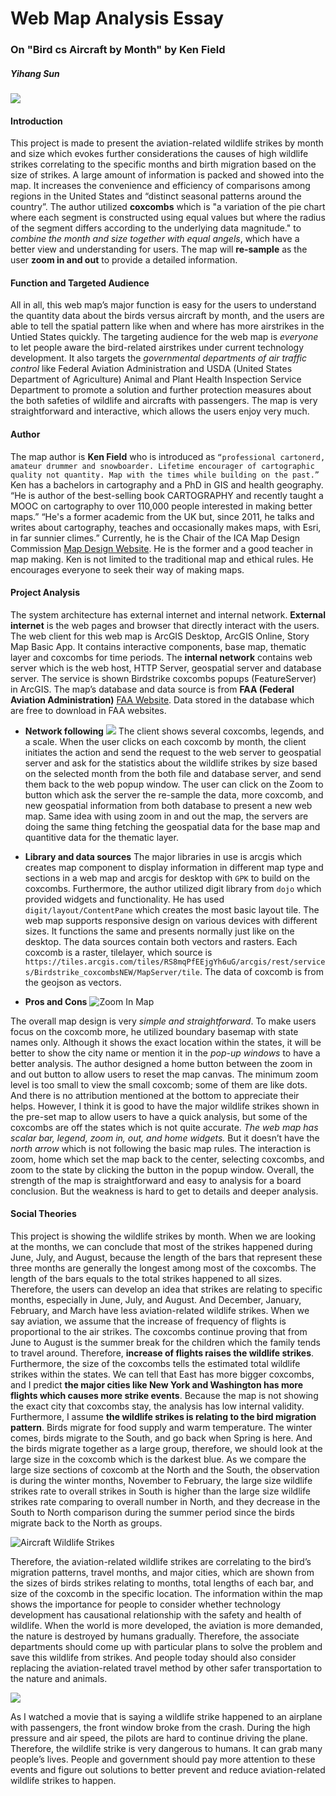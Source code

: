 # Web Map Analysis Essay
### On "Bird cs Aircraft by Month" by Ken Field
##### Yihang Sun

![](img/webmap_center.png)

#### Introduction
This project is made to present the aviation-related wildlife strikes by month and size which evokes further considerations the causes of high wildlife strikes correlating to the specific months and birth migration based on the size of strikes. A large amount of information is packed and showed into the map. It increases the convenience and efficiency of comparisons among regions in the United States and “distinct seasonal patterns around the country”. The author utilized **coxcombs** which is "a variation of the pie chart where each segment is constructed using equal values but where the radius of the segment differs according to the underlying data magnitude." to *combine the month and size together with equal angels*, which have a better view and understanding for users. The map will **re-sample** as the user **zoom in and out** to provide a detailed information.


#### Function and Targeted Audience
All in all, this web map’s major function is easy for the users to understand the quantity data about the birds versus aircraft by month, and the users are able to tell the spatial pattern like when and where has more airstrikes in the Untied States quickly. The targeting audience for the web map is *everyone* to let people aware the bird-related airstrikes under current technology development. It also targets the *governmental departments of air traffic control* like Federal Aviation Administration and USDA (United States Department of Agriculture) Animal and Plant Health Inspection Service Department to promote a solution and further protection measures about the both safeties of wildlife and aircrafts with passengers. The map is very straightforward and interactive, which allows the users enjoy very much.

#### Author

The map author is **Ken Field** who is introduced as `“professional cartonerd, amateur drummer and snowboarder. Lifetime encourager of cartographic quality not quantity. Map with the times while building on the past.”` Ken has a bachelors in cartography and a PhD in GIS and health geography. “He is author of the best-selling book CARTOGRAPHY and recently taught a MOOC on cartography to over 110,000 people interested in making better maps.” “He's a former academic from the UK but, since 2011, he talks and writes about cartography, teaches and occasionally makes maps, with Esri, in far sunnier climes.” Currently, he is the Chair of the ICA Map Design Commission [Map Design Website](mapdesign.icaci.org). He is the former and a good teacher in map making. Ken is not limited to the traditional map and ethical rules. He encourages everyone to seek their way of making maps.

#### Project Analysis
The system architecture has external internet and internal network. **External internet** is the web pages and browser that directly interact with the users. The web client for this web map is ArcGIS Desktop, ArcGIS Online, Story Map Basic App. It contains interactive components, base map, thematic layer and coxcombs for time periods. The **internal network** contains web server which is the web host, HTTP Server, geospatial server and database server. The service is shown Birdstrike coxcombs popups (FeatureServer) in ArcGIS. The map’s database and data source is from **FAA (Federal Aviation Administration)** [FAA Website](https://www.faa.gov/). Data stored in the database which are free to download in FAA websites.
* **Network following**
![](img/pop_up.png)
The client shows several coxcombs, legends, and a scale. When the user clicks on each coxcomb by month, the client initiates the action and send the request to the web server to geospatial server and ask for the statistics about the wildlife strikes by size based on the selected month from the both file and database server, and send them back to the web popup window. The user can click on the Zoom to button which ask the server the re-sample the data, more coxcomb, and new geospatial information from both database to present a new web map. Same idea with using zoom in and out the map, the servers are doing the same thing fetching the geospatial data for the base map and quantitive data for the thematic layer. 

* **Library and data sources**
The major libraries in use is arcgis which creates map component to display information in different map type and sections in a web map and arcgis for desktop with `GPK` to build on the coxcombs. Furthermore, the author utilized digit library from `dojo` which provided widgets and functionality. He has used `digit/layout/ContentPane` which creates the most basic layout tile. The web map supports responsive design on various devices with different sizes. It functions the same and presents normally just like on the desktop. The data sources contain both vectors and rasters. Each coxcomb is a raster, tilelayer, which source is `https://tiles.arcgis.com/tiles/RS8mqPfEEjgYh6uG/arcgis/rest/services/Birdstrike_coxcombsNEW/MapServer/tile`. The data of coxcomb is from the geojson as vectors.

* **Pros and Cons**
![Zoom In Map](img/zoom_in.png)

The overall map design is very *simple and straightforward*. To make users focus on the coxcomb more, he utilized boundary basemap with state names only. Although it shows the exact location within the states, it will be better to show the city name or mention it in the *pop-up windows* to have a better analysis. The author designed a home button between the zoom in and out button to allow users to reset the map canvas. The minimum zoom level is too small to view the small coxcomb; some of them are like dots. And there is no attribution mentioned at the bottom to appreciate their helps. However, I think it is good to have the major wildlife strikes shown in the pre-set map to allow users to have a quick analysis, but some of the coxcombs are off the states which is not quite accurate.  *The web map has scalar bar, legend, zoom in, out, and home widgets.* But it doesn’t have the *north arrow* which is not following the basic map rules. The interaction is zoom, home which set the map back to the center, selecting coxcombs, and zoom to the state by clicking the button in the popup window. Overall, the strength of the map is straightforward and easy to analysis for a board conclusion. But the weakness is hard to get to details and deeper analysis.

#### Social Theories
This project is showing the wildlife strikes by month. When we are looking at the months, we can conclude that most of the strikes happened during June, July, and August, because the length of the bars that represent these three months are generally the longest among most of the coxcombs. The length of the bars equals to the total strikes happened to all sizes. Therefore, the users can develop an idea that strikes are relating to specific months, especially in June, July, and August. And December, January, February, and March have less aviation-related wildlife strikes. When we say aviation, we assume that the increase of frequency of flights is proportional to the air strikes. The coxcombs continue proving that from June to August is the summer break for the children which the family tends to travel around. Therefore, **increase of flights raises the wildlife strikes**. Furthermore, the size of the coxcombs tells the estimated total wildlife strikes within the states. We can tell that East has more bigger coxcombs, and I predict **the major cities like New York and Washington has more flights which causes more strike events**. Because the map is not showing the exact city that coxcombs stay, the analysis has low internal validity. Furthermore, I assume **the wildlife strikes is relating to the bird migration pattern**. Birds migrate for food supply and warm temperature. The winter comes, birds migrate to the South, and go back when Spring is here. And the birds migrate together as a large group, therefore, we should look at the large size in the coxcomb which is the darkest blue. As we compare the large size sections of coxcomb at the North and the South, the observation is during the winter months, November to February, the large size wildlife strikes rate to overall strikes in South is higher than the large size wildlife strikes rate comparing to overall number in North, and they decrease in the South to North comparison during the summer period since the birds migrate back to the North as groups.

![Aircraft Wildlife Strikes](img/strikes.jpeg)

Therefore, the aviation-related wildlife strikes are correlating to the bird’s migration patterns, travel months, and major cities, which are shown from the sizes of birds strikes relating to months, total lengths of each bar, and size of the coxcomb in the specific location. The information within the map shows the importance for people to consider whether technology development has causational relationship with the safety and health of wildlife. When the world is more developed, the aviation is more demanded, the nature is destroyed by humans gradually. Therefore, the associate departments should come up with particular plans to solve the problem and save this wildlife from strikes. And people today should also consider replacing the aviation-related travel method by other safer transportation to the nature and animals.

![](img/hazards.jpeg)

As I watched a movie that is saying a wildlife strike happened to an airplane with passengers, the front window broke from the crash. During the high pressure and air speed, the pilots are hard to continue driving the plane. Therefore, the wildlife strike is very dangerous to humans. It can grab many people’s lives. People and government should pay more attention to these events and figure out solutions to better prevent and reduce aviation-related wildlife strikes to happen.
